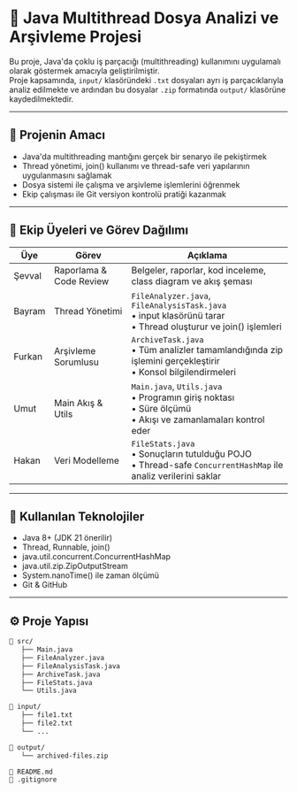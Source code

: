 # 🧵 Java Multithread Dosya Analizi ve Arşivleme Projesi

Bu proje, Java'da çoklu iş parçacığı (multithreading) kullanımını uygulamalı olarak göstermek amacıyla geliştirilmiştir.  
Proje kapsamında, `input/` klasöründeki `.txt` dosyaları ayrı iş parçacıklarıyla analiz edilmekte ve ardından bu dosyalar `.zip` formatında `output/` klasörüne kaydedilmektedir.

---

## 🎯 Projenin Amacı

- Java'da multithreading mantığını gerçek bir senaryo ile pekiştirmek
- Thread yönetimi, join() kullanımı ve thread-safe veri yapılarının uygulanmasını sağlamak
- Dosya sistemi ile çalışma ve arşivleme işlemlerini öğrenmek
- Ekip çalışması ile Git versiyon kontrolü pratiği kazanmak

---

## 👥 Ekip Üyeleri ve Görev Dağılımı

| Üye     | Görev                   | Açıklama                                                                                 |
|---------|--------------------------|------------------------------------------------------------------------------------------|
| Şevval  | Raporlama & Code Review | Belgeler, raporlar, kod inceleme, class diagram ve akış şeması                           |
| Bayram  | Thread Yönetimi         | `FileAnalyzer.java`, `FileAnalysisTask.java` <br>• input klasörünü tarar <br>• Thread oluşturur ve join() işlemleri |
| Furkan  | Arşivleme Sorumlusu     | `ArchiveTask.java` <br>• Tüm analizler tamamlandığında zip işlemini gerçekleştirir <br>• Konsol bilgilendirmeleri |
| Umut    | Main Akış & Utils       | `Main.java`, `Utils.java` <br>• Programın giriş noktası <br>• Süre ölçümü <br>• Akışı ve zamanlamaları kontrol eder |
| Hakan   | Veri Modelleme          | `FileStats.java` <br>• Sonuçların tutulduğu POJO <br>• Thread-safe `ConcurrentHashMap` ile analiz verilerini saklar |

---


## 🧩 Kullanılan Teknolojiler

- Java 8+ (JDK 21 önerilir)
- Thread, Runnable, join()
- java.util.concurrent.ConcurrentHashMap
- java.util.zip.ZipOutputStream
- System.nanoTime() ile zaman ölçümü
- Git & GitHub

---



## ⚙️ Proje Yapısı

```bash
📁 src/
   ├── Main.java
   ├── FileAnalyzer.java
   ├── FileAnalysisTask.java
   ├── ArchiveTask.java
   ├── FileStats.java
   └── Utils.java

📁 input/
   ├── file1.txt
   ├── file2.txt
   └── ...

📁 output/
   └── archived-files.zip

📄 README.md
📄 .gitignore




